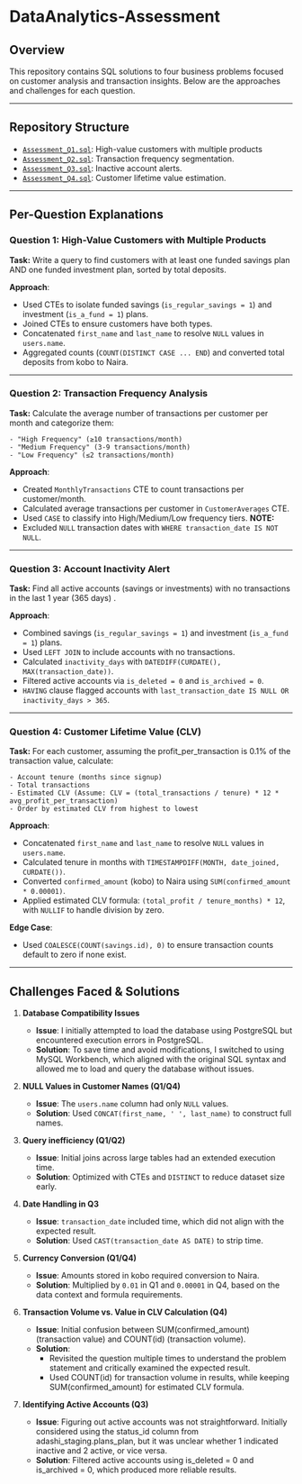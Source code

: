 # DataAnalytics-Assessment

## Overview
This repository contains SQL solutions to four business problems focused on customer analysis and transaction insights. Below are the approaches and challenges for each question.

---

## Repository Structure

* [`Assessment_Q1.sql`](Assessment_Q1.sql): High-value customers with multiple products
* [`Assessment_Q2.sql`](Assessment_Q2.sql): Transaction frequency segmentation.
* [`Assessment_Q3.sql`](Assessment_Q3.sql): Inactive account alerts.
* [`Assessment_Q4.sql`](Assessment_Q4.sql): Customer lifetime value estimation.

---

## Per-Question Explanations

### **Question 1: High-Value Customers with Multiple Products**
**Task:** Write a query to find customers with at least one funded savings plan AND one funded investment plan, sorted by total deposits.

**Approach**: 
- Used CTEs to isolate funded savings (`is_regular_savings = 1`) and investment (`is_a_fund = 1`) plans.  
- Joined CTEs to ensure customers have both types.  
- Concatenated `first_name` and `last_name` to resolve `NULL` values in `users.name`.
- Aggregated counts (`COUNT(DISTINCT CASE ... END`) and converted total deposits from kobo to Naira.

---

### Question 2: Transaction Frequency Analysis
**Task:** Calculate the average number of transactions per customer per month and categorize them:

    - "High Frequency" (≥10 transactions/month)
    - "Medium Frequency" (3-9 transactions/month)
    - "Low Frequency" (≤2 transactions/month)

**Approach**:  
- Created `MonthlyTransactions` CTE to count transactions per customer/month.  
- Calculated average transactions per customer in `CustomerAverages` CTE.  
- Used `CASE` to classify into High/Medium/Low frequency tiers. 
**NOTE:**
- Excluded `NULL` transaction dates with `WHERE transaction_date IS NOT NULL`.

---

### Question 3: Account Inactivity Alert
**Task:** Find all active accounts (savings or investments) with no transactions in the last 1 year (365 days) .

**Approach**:  
- Combined savings (`is_regular_savings = 1`) and investment (`is_a_fund = 1`) plans.  
- Used `LEFT JOIN` to include accounts with no transactions.  
- Calculated `inactivity_days` with `DATEDIFF(CURDATE(), MAX(transaction_date))`.
- Filtered active accounts via `is_deleted = 0` and `is_archived = 0`.  
- `HAVING` clause flagged accounts with `last_transaction_date IS NULL OR inactivity_days > 365`.

---

### Question 4: Customer Lifetime Value (CLV)
**Task:** For each customer, assuming the profit_per_transaction is 0.1% of the transaction value, calculate:

    - Account tenure (months since signup)
    - Total transactions
    - Estimated CLV (Assume: CLV = (total_transactions / tenure) * 12 * avg_profit_per_transaction)
    - Order by estimated CLV from highest to lowest

**Approach**:  
- Concatenated `first_name` and `last_name` to resolve `NULL` values in `users.name`.  
- Calculated tenure in months with `TIMESTAMPDIFF(MONTH, date_joined, CURDATE())`.  
- Converted `confirmed_amount` (kobo) to Naira using `SUM(confirmed_amount * 0.00001)`.
- Applied estimated CLV formula: `(total_profit / tenure_months) * 12`, with `NULLIF` to handle division by zero. 

**Edge Case**:  
- Used `COALESCE(COUNT(savings.id), 0)` to ensure transaction counts default to zero if none exist.  

---

## Challenges Faced & Solutions

1. **Database Compatibility Issues**
   - **Issue**: I initially attempted to load the database using PostgreSQL but encountered execution errors in PostgreSQL.
   - **Solution**: To save time and avoid modifications, I switched to using MySQL Workbench, which aligned with the original SQL syntax and allowed me to load and query the database without issues.

2. **NULL Values in Customer Names (Q1/Q4)**  
   - **Issue**: The `users.name` column had only `NULL` values.
   - **Solution**: Used `CONCAT(first_name, ' ', last_name)` to construct full names.

3. **Query inefficiency (Q1/Q2)**  
   - **Issue**: Initial joins across large tables had an extended execution time.  
   - **Solution**: Optimized with CTEs and `DISTINCT` to reduce dataset size early.  

4. **Date Handling in Q3**  
   - **Issue**: `transaction_date` included time, which did not align with the expected result.  
   - **Solution**: Used `CAST(transaction_date AS DATE)` to strip time.  

5. **Currency Conversion (Q1/Q4)**  
   - **Issue**: Amounts stored in kobo required conversion to Naira.  
   - **Solution**: Multiplied by `0.01` in Q1 and `0.00001` in Q4, based on the data context and formula requirements.

6. **Transaction Volume vs. Value in CLV Calculation (Q4)**
   - **Issue**: Initial confusion between SUM(confirmed_amount) (transaction value) and COUNT(id) (transaction volume).
   - **Solution**: 
     - Revisited the question multiple times to understand the problem statement and critically examined the expected result.
     - Used COUNT(id) for transaction volume in results, while keeping SUM(confirmed_amount) for estimated CLV formula.

7. **Identifying Active Accounts (Q3)**
   - **Issue**: Figuring out active accounts was not straightforward. Initially considered using the status_id column from adashi_staging.plans_plan, but it was unclear whether 1 indicated inactive and 2 active, or vice versa.
   - **Solution**: Filtered active accounts using is_deleted = 0 and is_archived = 0, which produced more reliable results.
